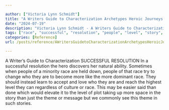 ```yaml
---

author: ["Victoria Lynn Schmidt"]
title: "A Writers Guide to Characterization Archetypes Heroic Journeys and Other Elements of Dynamic Character Development - part0018_split_005.html"
date: "2024-07-19"
description: "Victoria Lynn Schmidt - A Writers Guide to Characterization Archetypes Heroic Journeys and Other Elements of Dynamic Character Development"
tags: ["race", "successful", "resolution", "people", "level", "story", "theme", "writer", "guide", "characterization", "hero", "discovers", "natural", "ability", "sometimes", "minority", "held", "try", "change", "become", "like", "dominant", "instead", "learn", "accept"]
categories: [Reference]
url: /posts/reference/AWritersGuidetoCharacterizationArchetypesHeroicJourneysandOtherElementsofDynamicCharacterDevelopment-part0018split005html

---
```



A Writer’s Guide to Characterization
SUCCESSFUL RESOLUTION
In a successful resolution the hero discovers her natural ability. Sometimes when people of a minority race are held down, people of that race try to change who they are to become more like the more dominant race. They should instead learn to accept and love who they are and reach the highest level they can regardless of culture or race. This may be easier said than done which would elevate it to the level of plot taking up more space in the story than just the theme or message but we commonly see this theme in such stories.
